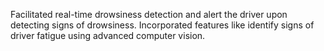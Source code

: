 Facilitated real-time drowsiness detection and alert the driver upon detecting signs of drowsiness.
Incorporated features like identify signs of driver fatigue using advanced computer vision.
